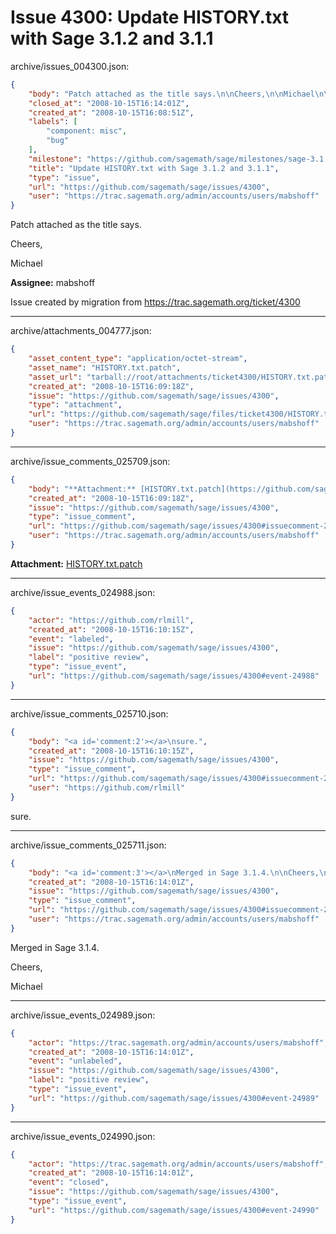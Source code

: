 # Issue 4300: Update HISTORY.txt with Sage 3.1.2 and 3.1.1

archive/issues_004300.json:
```json
{
    "body": "Patch attached as the title says.\n\nCheers,\n\nMichael\n\n**Assignee:** mabshoff\n\nIssue created by migration from https://trac.sagemath.org/ticket/4300\n\n",
    "closed_at": "2008-10-15T16:14:01Z",
    "created_at": "2008-10-15T16:08:51Z",
    "labels": [
        "component: misc",
        "bug"
    ],
    "milestone": "https://github.com/sagemath/sage/milestones/sage-3.1.4",
    "title": "Update HISTORY.txt with Sage 3.1.2 and 3.1.1",
    "type": "issue",
    "url": "https://github.com/sagemath/sage/issues/4300",
    "user": "https://trac.sagemath.org/admin/accounts/users/mabshoff"
}
```
Patch attached as the title says.

Cheers,

Michael

**Assignee:** mabshoff

Issue created by migration from https://trac.sagemath.org/ticket/4300





---

archive/attachments_004777.json:
```json
{
    "asset_content_type": "application/octet-stream",
    "asset_name": "HISTORY.txt.patch",
    "asset_url": "tarball://root/attachments/ticket4300/HISTORY.txt.patch",
    "created_at": "2008-10-15T16:09:18Z",
    "issue": "https://github.com/sagemath/sage/issues/4300",
    "type": "attachment",
    "url": "https://github.com/sagemath/sage/files/ticket4300/HISTORY.txt.patch",
    "user": "https://trac.sagemath.org/admin/accounts/users/mabshoff"
}
```



---

archive/issue_comments_025709.json:
```json
{
    "body": "**Attachment:** [HISTORY.txt.patch](https://github.com/sagemath/sage/files/ticket4300/HISTORY.txt.patch)",
    "created_at": "2008-10-15T16:09:18Z",
    "issue": "https://github.com/sagemath/sage/issues/4300",
    "type": "issue_comment",
    "url": "https://github.com/sagemath/sage/issues/4300#issuecomment-25709",
    "user": "https://trac.sagemath.org/admin/accounts/users/mabshoff"
}
```

**Attachment:** [HISTORY.txt.patch](https://github.com/sagemath/sage/files/ticket4300/HISTORY.txt.patch)



---

archive/issue_events_024988.json:
```json
{
    "actor": "https://github.com/rlmill",
    "created_at": "2008-10-15T16:10:15Z",
    "event": "labeled",
    "issue": "https://github.com/sagemath/sage/issues/4300",
    "label": "positive review",
    "type": "issue_event",
    "url": "https://github.com/sagemath/sage/issues/4300#event-24988"
}
```



---

archive/issue_comments_025710.json:
```json
{
    "body": "<a id='comment:2'></a>\nsure.",
    "created_at": "2008-10-15T16:10:15Z",
    "issue": "https://github.com/sagemath/sage/issues/4300",
    "type": "issue_comment",
    "url": "https://github.com/sagemath/sage/issues/4300#issuecomment-25710",
    "user": "https://github.com/rlmill"
}
```

<a id='comment:2'></a>
sure.



---

archive/issue_comments_025711.json:
```json
{
    "body": "<a id='comment:3'></a>\nMerged in Sage 3.1.4.\n\nCheers,\n\nMichael",
    "created_at": "2008-10-15T16:14:01Z",
    "issue": "https://github.com/sagemath/sage/issues/4300",
    "type": "issue_comment",
    "url": "https://github.com/sagemath/sage/issues/4300#issuecomment-25711",
    "user": "https://trac.sagemath.org/admin/accounts/users/mabshoff"
}
```

<a id='comment:3'></a>
Merged in Sage 3.1.4.

Cheers,

Michael



---

archive/issue_events_024989.json:
```json
{
    "actor": "https://trac.sagemath.org/admin/accounts/users/mabshoff",
    "created_at": "2008-10-15T16:14:01Z",
    "event": "unlabeled",
    "issue": "https://github.com/sagemath/sage/issues/4300",
    "label": "positive review",
    "type": "issue_event",
    "url": "https://github.com/sagemath/sage/issues/4300#event-24989"
}
```



---

archive/issue_events_024990.json:
```json
{
    "actor": "https://trac.sagemath.org/admin/accounts/users/mabshoff",
    "created_at": "2008-10-15T16:14:01Z",
    "event": "closed",
    "issue": "https://github.com/sagemath/sage/issues/4300",
    "type": "issue_event",
    "url": "https://github.com/sagemath/sage/issues/4300#event-24990"
}
```
